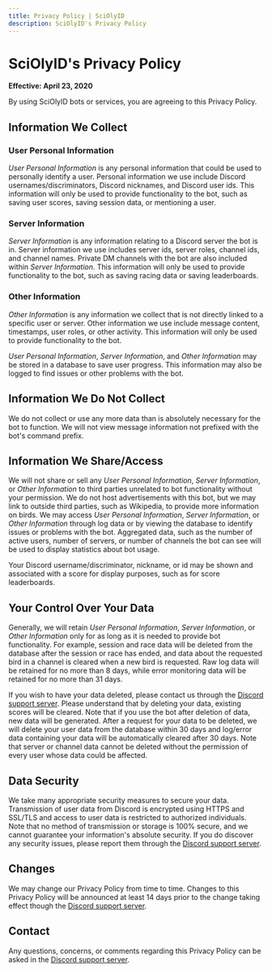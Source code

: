 ```yaml
---
title: Privacy Policy | SciOlyID
description: SciOlyID's Privacy Policy
---
```


# SciOlyID's Privacy Policy

**Effective: April 23, 2020**

By using SciOlyID bots or services, you are agreeing to this Privacy Policy.

## Information We Collect

### User Personal Information

_User Personal Information_ is any personal information that could be used to personally identify a user. Personal information we use include Discord usernames/discriminators, Discord nicknames, and Discord user ids. This information will only be used to provide functionality to the bot, such as saving user scores, saving session data, or mentioning a user.

### Server Information

_Server Information_ is any information relating to a Discord server the bot is in. Server information we use includes server ids, server roles, channel ids, and channel names. Private DM channels with the bot are also included within _Server Information_. This information will only be used to provide functionality to the bot, such as saving racing data or saving leaderboards.

### Other Information

_Other Information_ is any information we collect that is not directly linked to a specific user or server. Other information we use include message content, timestamps, user roles, or other activity. This information will only be used to provide functionality to the bot.

_User Personal Information_, _Server Information_, and _Other Information_ may be stored in a database to save user progress. This information may also be logged to find issues or other problems with the bot.

## Information We Do Not Collect

We do not collect or use any more data than is absolutely necessary for the bot to function. We will not view message information not prefixed with the bot's command prefix.

## Information We Share/Access

We will not share or sell any _User Personal Information_, _Server Information_, or _Other Information_ to third parties unrelated to bot functionality without your permission. We do not host advertisements with this bot, but we may link to outside third parties, such as Wikipedia, to provide more information on birds. We may access _User Personal Information_, _Server Information_, or _Other Information_ through log data or by viewing the database to identify issues or problems with the bot. Aggregated data, such as the number of active users, number of servers, or number of channels the bot can see will be used to display statistics about bot usage.

Your Discord username/discriminator, nickname, or id may be shown and associated with a score for display purposes, such as for score leaderboards.

## Your Control Over Your Data

Generally, we will retain _User Personal Information_, _Server Information_, or _Other Information_ only for as long as it is needed to provide bot functionality. For example, session and race data will be deleted from the database after the session or race has ended, and data about the requested bird in a channel is cleared when a new bird is requested. Raw log data will be retained for no more than 8 days, while error monitoring data will be retained for no more than 31 days.

If you wish to have your data deleted, please contact us through the [Discord support server][server link]. Please understand that by deleting your data, existing scores will be cleared. Note that if you use the bot after deletion of data, new data will be generated. After a request for your data to be deleted, we will delete your user data from the database within 30 days and log/error data containing your data will be automatically cleared after 30 days. Note that server or channel data cannot be deleted without the permission of every user whose data could be affected.

## Data Security

We take many appropriate security measures to secure your data. Transmission of user data from Discord is encrypted using HTTPS and SSL/TLS and access to user data is restricted to authorized individuals. Note that no method of transmission or storage is 100% secure, and we cannot guarantee your information's absolute security. If you do discover any security issues, please report them through the [Discord support server][server link].

## Changes

We may change our Privacy Policy from time to time. Changes to this Privacy Policy will be announced at least 14 days prior to the change taking effect though the [Discord support server][server link].

## Contact

Any questions, concerns, or comments regarding this Privacy Policy can be asked in the [Discord support server][server link].

[server link]: /server/
